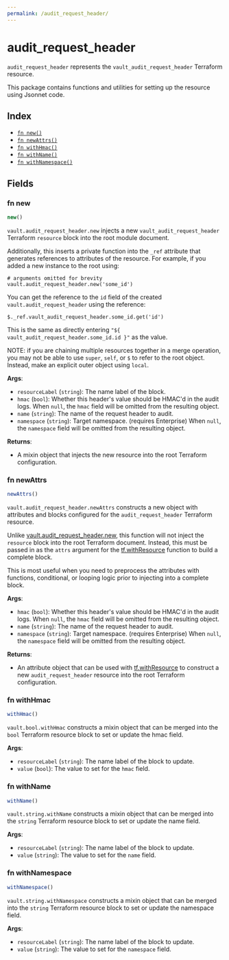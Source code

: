 ```yaml
---
permalink: /audit_request_header/
---
```


# audit_request_header

`audit_request_header` represents the `vault_audit_request_header` Terraform resource.



This package contains functions and utilities for setting up the resource using Jsonnet code.


## Index

* [`fn new()`](#fn-new)
* [`fn newAttrs()`](#fn-newattrs)
* [`fn withHmac()`](#fn-withhmac)
* [`fn withName()`](#fn-withname)
* [`fn withNamespace()`](#fn-withnamespace)

## Fields

### fn new

```ts
new()
```


`vault.audit_request_header.new` injects a new `vault_audit_request_header` Terraform `resource`
block into the root module document.

Additionally, this inserts a private function into the `_ref` attribute that generates references to attributes of the
resource. For example, if you added a new instance to the root using:

    # arguments omitted for brevity
    vault.audit_request_header.new('some_id')

You can get the reference to the `id` field of the created `vault.audit_request_header` using the reference:

    $._ref.vault_audit_request_header.some_id.get('id')

This is the same as directly entering `"${ vault_audit_request_header.some_id.id }"` as the value.

NOTE: if you are chaining multiple resources together in a merge operation, you may not be able to use `super`, `self`,
or `$` to refer to the root object. Instead, make an explicit outer object using `local`.

**Args**:
  - `resourceLabel` (`string`): The name label of the block.
  - `hmac` (`bool`): Whether this header&#39;s value should be HMAC&#39;d in the audit logs. When `null`, the `hmac` field will be omitted from the resulting object.
  - `name` (`string`): The name of the request header to audit.
  - `namespace` (`string`): Target namespace. (requires Enterprise) When `null`, the `namespace` field will be omitted from the resulting object.

**Returns**:
- A mixin object that injects the new resource into the root Terraform configuration.


### fn newAttrs

```ts
newAttrs()
```


`vault.audit_request_header.newAttrs` constructs a new object with attributes and blocks configured for the `audit_request_header`
Terraform resource.

Unlike [vault.audit_request_header.new](#fn-new), this function will not inject the `resource`
block into the root Terraform document. Instead, this must be passed in as the `attrs` argument for the
[tf.withResource](https://github.com/tf-libsonnet/core/tree/main/docs#fn-withresource) function to build a complete block.

This is most useful when you need to preprocess the attributes with functions, conditional, or looping logic prior to
injecting into a complete block.

**Args**:
  - `hmac` (`bool`): Whether this header&#39;s value should be HMAC&#39;d in the audit logs. When `null`, the `hmac` field will be omitted from the resulting object.
  - `name` (`string`): The name of the request header to audit.
  - `namespace` (`string`): Target namespace. (requires Enterprise) When `null`, the `namespace` field will be omitted from the resulting object.

**Returns**:
  - An attribute object that can be used with [tf.withResource](https://github.com/tf-libsonnet/core/tree/main/docs#fn-withresource) to construct a new `audit_request_header` resource into the root Terraform configuration.


### fn withHmac

```ts
withHmac()
```

`vault.bool.withHmac` constructs a mixin object that can be merged into the `bool`
Terraform resource block to set or update the hmac field.



**Args**:
  - `resourceLabel` (`string`): The name label of the block to update.
  - `value` (`bool`): The value to set for the `hmac` field.


### fn withName

```ts
withName()
```

`vault.string.withName` constructs a mixin object that can be merged into the `string`
Terraform resource block to set or update the name field.



**Args**:
  - `resourceLabel` (`string`): The name label of the block to update.
  - `value` (`string`): The value to set for the `name` field.


### fn withNamespace

```ts
withNamespace()
```

`vault.string.withNamespace` constructs a mixin object that can be merged into the `string`
Terraform resource block to set or update the namespace field.



**Args**:
  - `resourceLabel` (`string`): The name label of the block to update.
  - `value` (`string`): The value to set for the `namespace` field.
